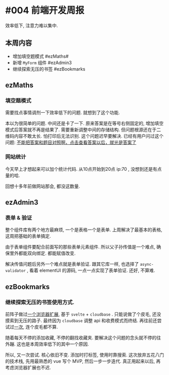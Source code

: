 <!--
 * @Author: NMTuan
 * @Email: NMTuan@qq.com
 * @Date: 2022-07-29 21:10:43
 * @LastEditTime: 2022-07-29 21:11:04
 * @LastEditors: NMTuan
 * @Description: 
 * @FilePath: \muyi.dev\docs\logs\2022-07-29.md
-->
# #004 前端开发周报

效率低下, 注意力难以集中.

## 本周内容

* 增加填空题模式 #ezMaths#
* 新增 `MyForm` 组件 #ezAdmin3
* 继续探索无压的书签 #ezBookmarks

## ezMaths


### 填空题模式

需要找点事情调剂一下效率低下的问题. 就想到了这个功能. 

本以为很简单的问题. 中间还是卡了一下. 原来答案是在等号右侧固定的, 增加填空模式后答案就不再是结果了. 需要重新调整中间的存储结构. 但问题根源还在于二维码内容不敢太长. 怕打印后无法识别. 这个问题迟早要解决. 已经有用户问过这个问题: [不能把答案和题目对照啊，点击查看答案以后，就光是答案了](https://meta.appinn.net/t/topic/34044/11?u=nmt_uan
)


### 网站统计

今天早上才想起来可以加个统计代码. 从10点开始到20点 ip:70 , 没想到还是有点量的哈.

回想十多年前做网站那会, 都没这数量.


## ezAdmin3

### 表单 & 验证

整个组件库有两个地方最麻烦, 一个是表格一个是表单. 上周解决了最基本的表格, 这周把基础的表单搞定.

由于表单组件要配合前面写的那些表单元素组件. 所以父子孙传值是一个难点, 确保里外都能双向绑定. 都能赋值改变.

解决传值问题后另外一个难点就是表单验证. 跟其它库一样, 也选择了 `async-validator` , 看着 elementUI 的源码, 一点一点实现了表单验证. 还好, 不算难.


## ezBookmarks

### 继续探索无压的书签使用方式.

前阵子做过[一个浏览器扩展](https://github.com/NMTuan/ezBookmarks), 基于 `svelte` + `cloudbase` . 只能说做了个皮毛, 还没摸索到无压的路子. 最终因为 `cloudbase` 调整 api 和收费模式而终结. 再往前还尝试过[一次](https://github.com/NMTuan/sy_bookmarks), 连个皮毛都不算.

随着每天不停的添加收藏, 不停的翻找收藏夹. 要解决这个问题的念头就不停的往外蹦. 这也是本周效率低下的其中一个原因.

所以, 又一次尝试. 核心依旧不变. 添加时打标签, 使用时靠搜索. 这次放弃五花八门的技术栈, 先用最熟悉的 vue 写个 MVP, 然后一步一步迭代. 真正用起来以后, 再考虑浏览器扩展也不迟.
